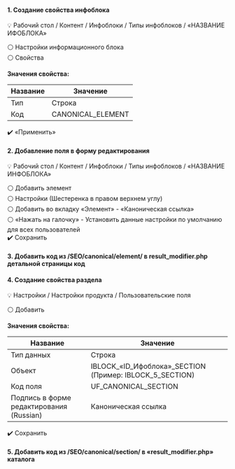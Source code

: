 #### 1. Создание свойства инфоблока
:bulb: Рабочий стол / Контент / Инфоблоки / Типы инфоблоков / «НАЗВАНИЕ ИФОБЛОКА»  
  
:white_circle: Настройки информационного блока  
:white_circle: Свойства  
  
**Значения свойства:**  
  
| Название | Значение |
|----------------|----------------|
| Тип | Строка |
| Код | CANONICAL_ELEMENT |
  
:heavy_check_mark: «Применить»  
  
  
#### 2. Добавление поля в форму редактирования  
:bulb: Рабочий стол / Контент / Инфоблоки / Типы инфоблоков / «НАЗВАНИЕ ИНФОБЛОКА»  
  
:white_circle: Добавить элемент  
:white_circle: Настройки (Шестеренка в правом верхнем углу)  
:white_circle: Добавить во вкладку «Элемент» - «Каноническая ссылка»  
:white_circle: «Нажать на галочку» - Установить данные настройки по умолчанию для всех пользователей  
:heavy_check_mark: Сохранить  
  
  
#### 3. Добавить код из /SEO/canonical/element/ в result_modifier.php детальной страницы код 
  
  
#### 4. Создание свойства раздела
:bulb: Настройки / Настройки продукта / Пользовательские поля  
  
:white_circle: Добавить  
  

**Значения свойства:**  
  
| Название | Значение |
|----------------|----------------|
| Тип данных | Строка |
| Объект | IBLOCK_«ID_Ифоблока»_SECTION (Пример: IBLOCK_5_SECTION) |
| Код поля | UF_CANONICAL_SECTION |
| Подпись в форме редактирования (Russian) | Каноническая ссылка |
  
:heavy_check_mark: Сохранить  
  

#### 5. Добавить код из /SEO/canonical/section/ в «result_modifier.php» каталога 
